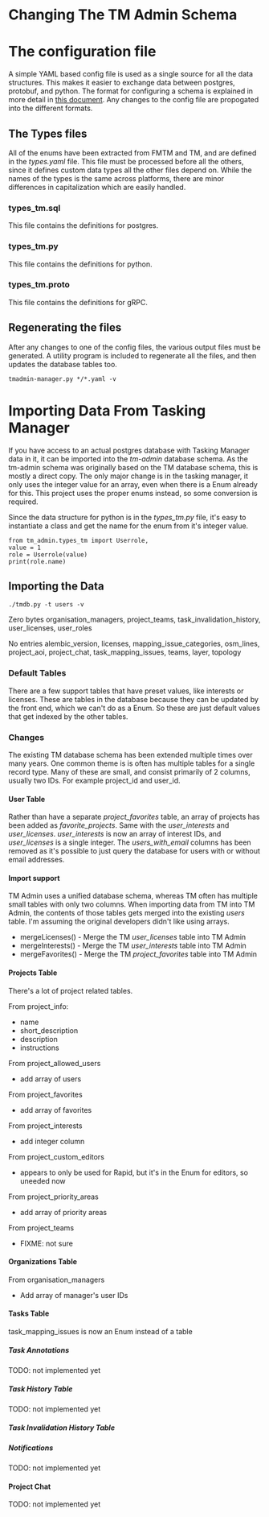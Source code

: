 # Changing The TM Admin Schema

# The configuration file

A simple YAML based config file is used as a single source for all the
data structures. This makes it easier to exchange data between
postgres, protobuf, and python. The format for configuring a schema is
explained in more detail in [this document](configuring.md). Any
changes to the config file are propogated into the different formats.

## The Types files

All of the enums have been extracted from FMTM and TM, and are defined
in the *types.yaml* file. This file must be processed before all the
others, since it defines custom data types all the other files depend
on. While the names of the types is the same across platforms, there
are minor differences in capitalization which are easily handled.

### types_tm.sql

This file contains the definitions for postgres.

### types_tm.py

This file contains the definitions for python.

### types_tm.proto

This file contains the definitions for gRPC.

## Regenerating the files

After any changes to one of the config files, the various output files
must be generated. A utility program is included to regenerate all the
files, and then updates the database tables too.

	tmadmin-manager.py */*.yaml -v

# Importing Data From Tasking Manager
	
If you have access to an actual postgres database with Tasking Manager
data in it, it can be imported into the *tm-admin* database schema. As
the tm-admin schema was originally based on the TM database schema,
this is mostly a direct copy. The only major change is in the tasking
manager, it only uses the integer value for an array, even when there
is a Enum already for this. This project uses the proper enums
instead, so some conversion is required.

Since the data structure for python is in the *types_tm.py* file,
it's easy to instantiate a class and get the name for the enum from
it's integer value.

	from tm_admin.types_tm import Userrole,
	value = 1
	role = Userrole(value)
	print(role.name)

## Importing the Data

	./tmdb.py -t users -v

Zero bytes
organisation_managers, project_teams, task_invalidation_history, user_licenses, user_roles

No entries
alembic_version, licenses, mapping_issue_categories, osm_lines, project_aoi, project_chat, task_mapping_issues, teams, layer, topology

### Default Tables

There are a few support tables that have preset values, like interests
or licenses. These are tables in the database because they can be
updated by the front end, which we can't do as a Enum. So these are
just default values that get indexed by the other tables.

### Changes

The existing TM database schema has been extended multiple times over
many years. One common theme is is often has multiple tables for a
single record type. Many of these are small, and consist primarily of
2 columns, usually two IDs. For example project_id and user_id.

#### User Table

Rather than have a separate *project_favorites* table, an array of projects has
been added as *favorite_projects*. Same with the *user_interests* and
*user_licenses*. *user_interests* is now an array of interest IDs, and
*user_licenses* is a single integer. The *users_with_email* columns
has been removed as it's possible to just query the database for users
with or without email addresses.

#### Import support

TM Admin uses a unified database schema, whereas TM often has multiple
small tables with only two columns. When importing data from TM into
TM Admin, the contents of those tables gets merged into the existing
*users* table. I'm assuming the original developers didn't like using
arrays.

* mergeLicenses() - Merge the TM *user_licenses* table into TM Admin
* mergeInterests() - Merge the TM *user_interests* table into TM Admin
* mergeFavorites() - Merge the TM *project_favorites* table into TM Admin

#### Projects Table

There's a lot of project related tables.

From project_info:

* name
* short_description
* description
* instructions

From project_allowed_users
* add array of users

From project_favorites
* add array of favorites

From project_interests
* add integer column

From project_custom_editors
* appears to only be used for Rapid, but it's in the Enum for editors,
  so uneeded now

From project_priority_areas
* add array of priority areas

From project_teams
* FIXME: not sure

#### Organizations Table

From organisation_managers
* Add array of manager's user IDs

#### Tasks Table

task_mapping_issues is now an Enum instead of a table

##### Task Annotations

TODO: not implemented yet

##### Task History Table

TODO: not implemented yet

##### Task Invalidation History Table

##### Notifications

TODO: not implemented yet

#### Project Chat

TODO: not implemented yet
